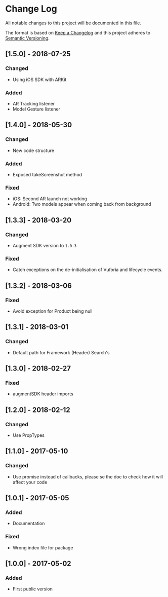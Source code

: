 # Change Log
All notable changes to this project will be documented in this file.

The format is based on [Keep a Changelog](http://keepachangelog.com/)
and this project adheres to [Semantic Versioning](http://semver.org/).

## [1.5.0] - 2018-07-25
### Changed
- Using iOS SDK with ARKit

### Added
- AR Tracking listener
- Model Gesture listener

## [1.4.0] - 2018-05-30
### Changed
- New code structure

### Added
- Exposed takeScreenshot method

### Fixed
- iOS: Second AR launch not working
- Android: Two models appear when coming back from background

## [1.3.3] - 2018-03-20
### Changed
- Augment SDK version to `1.0.3`

### Fixed
- Catch exceptions on the de-initialisation of Vuforia and lifecycle events.

## [1.3.2] - 2018-03-06
### Fixed
- Avoid exception for Product being null

## [1.3.1] - 2018-03-01
### Changed
- Default path for Framework (Header) Search's

## [1.3.0] - 2018-02-27
### Fixed
- augmentSDK header imports

## [1.2.0] - 2018-02-12
### Changed
- Use PropTypes

## [1.1.0] - 2017-05-10
### Changed
 - Use promise instead of callbacks, please se the doc to check how it will affect your code

## [1.0.1] - 2017-05-05
### Added
 - Documentation

### Fixed
 - Wrong index file for package

## [1.0.0] - 2017-05-02
### Added
 - First public version
